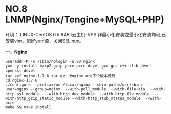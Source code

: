 # NO.8 LNMP(Nginx/Tengine+MySQL+PHP)

环境：
LINUX-CentOS 6.5 64Bit云主机-VPS 非最小化安装或最小化安装均可,已安装vim，配好yum源，关闭SELinux。

**一、Nginx**
```
useradd -M -s /sbin/nologin -u 80 nginx
yum -y install bzip2 gzip pcre pcre-devel gcc gcc-c++ zlib-devel openssl-devel
tar zxf nginx-1.7.6.tar.gz  #nginx.org下个版本源码
cd nginx-1.7.6
./configure --prefix=/usr/local/nginx --sbin-path=/usr/sbin/ --user=nginx --group=nginx  --with-poll_module  --with-file-aio  --with-http_ssl_module  --with-http_dav_module  --with-http_flv_module  --with-http_gzip_static_module --with-http_stub_status_module  --with-pcre
make && make install
```

